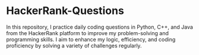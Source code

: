 # HackerRank-Questions
In this repository, I practice daily coding questions in Python, C++, and Java from the HackerRank platform to improve my problem-solving and programming skills. I aim to enhance my logic, efficiency, and coding proficiency by solving a variety of challenges regularly. 
